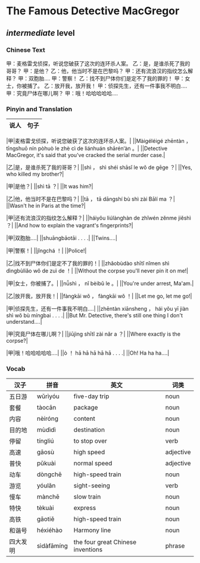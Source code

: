 # The Famous Detective MacGregor
## *intermediate* level

### Chinese Text
甲：麦格雷戈侦探，听说您破获了这次的连环杀人案。
乙：是，是谁杀死了我的哥哥？
甲：是他？
乙：他，他当时不是在巴黎吗？
甲：还有流浪汉的指纹怎么解释？
甲：双胞胎....
甲：警察！
乙：找不到尸体你们是定不了我的罪的！
甲：女士，你被捕了。
乙：放开我，放开我！
甲：侦探先生，还有一件事我不明白....
甲：究竟尸体在哪儿啊？
甲：哦！哈哈哈哈哈....

### Pinyin and Translation
|说人|句子|
|----|----|

|甲|麦格雷戈侦探，听说您破获了这次的连环杀人案。|
||Màigéléigé zhēntàn ， tīngshuō nín pòhuò le zhè cì de liánhuán shārén‘àn 。|
||Detective MacGregor, it's said that you've cracked the serial murder case.|

|乙|是，是谁杀死了我的哥哥？|
||shì ， shì shéi shāsǐ le wǒ de gēge ？|
||Yes, who killed my brother?|

|甲|是他？|
||shì tā ？|
||It was him?|

|乙|他，他当时不是在巴黎吗？|
||tā ， tā dāngshí bù shì zài Bālí ma ？|
||Wasn't he in Paris at the time?|

|甲|还有流浪汉的指纹怎么解释？|
||háiyǒu liúlànghàn de zhǐwén zěnme jiěshì ？|
||And how to explain the vagrant's fingerprints?|

|甲|双胞胎....|
||shuāngbāotāi . . . .|
||Twins....|

|甲|警察！|
||jǐngchá ！|
||Police!|

|乙|找不到尸体你们是定不了我的罪的！|
||zhǎobùdào shītǐ nǐmen shì dìngbùliǎo wǒ de zuì de ！|
||Without the corpse you'll never pin it on me!|

|甲|女士，你被捕了。|
||nǚshì ， nǐ bèibǔ le 。|
||You're under arrest, Ma'am.|

|乙|放开我，放开我！|
||fàngkāi wǒ ， fàngkāi wǒ ！|
||Let me go, let me go!|

|甲|侦探先生，还有一件事我不明白....|
||zhēntàn xiānsheng ， hái yǒu yī jiàn shì wǒ bù míngbai . . . .|
||But Mr. Detective, there's still one thing I don't understand....|

|甲|究竟尸体在哪儿啊？|
||jiūjìng shītǐ zài nǎr a ？|
||Where exactly is the corpse?|

|甲|哦！哈哈哈哈哈....|
||ò ！ hā hā hā hā hā . . . .|
||Oh! Ha ha ha....|
### Vocab
|汉子|拼音|英文|词类|
|----|----|----|----|
|五日游|wǔrìyóu|five-day trip|noun|
|套餐|tàocān|package|noun|
|内容|nèiróng|content|noun|
|目的地|mùdìdì|destination|noun|
|停留|tíngliú|to stop over|verb|
|高速|gāosù|high speed|adjective|
|普快|pǔkuài|normal speed|adjective|
|动车|dòngchē|high-speed train|noun|
|游览|yóulǎn|sight-seeing|verb|
|慢车|mànchē|slow train|noun|
|特快|tèkuài|express|noun|
|高铁|gāotiě|high-speed train|noun|
|和谐号|héxiéhào|Harmony line|noun|
|四大发明|sìdàfāmíng|the four great Chinese inventions|phrase|
